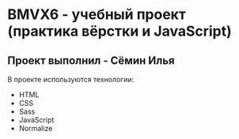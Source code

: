 # BMVX6 - учебный проект (практика вёрстки и JavaScript)
## Проект выполнил - Сёмин Илья

  В проекте используются технологии:
  - HTML
  - CSS
  - Sass
  - JavaScript
  - Normalize
